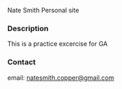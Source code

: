 Nate Smith Personal site

### Description ###

This is a practice excercise for GA

### Contact ###

email: natesmith.copper@gmail.com